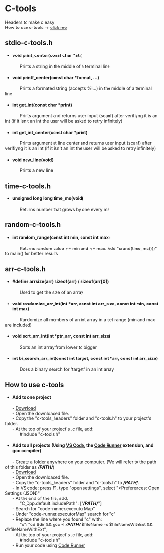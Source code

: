 # C-tools

Headers to make c easy  
How to use c-tools -> [click me](https://github.com/Riescent/c-tools#how-to-use-c-tools)

## stdio-c-tools.h

  - #### void print_center(const char *str)  
            Prints a string in the middle of a terminal line  
  - #### void printf_center(const char *format, ...)
            Prints a formated string (accepts %i...) in the middle of a terminal line
  - #### int get_int(const char *print)
            Prints argument and returns user input (scanf) after verifiyng it is an int (if it isn't an int the user will be asked to retry infinitely)
  - #### int get_int_center(const char *print)
            Prints argument at line center and returns user input (scanf) after verifiyng it is an int (if it isn't an int the user will be asked to retry infinitely)
  - #### void new_line(void)
            Prints a new line
            

## time-c-tools.h

  - #### unsigned long long time_ms(void)
            Returns number that grows by one every ms
            

## random-c-tools.h

  - #### int random_range(const int min, const int max)
            Returns random value >= min and <= max. Add "srand(time_ms());" to main() for better results
            

## arr-c-tools.h

  - #### #define arrsize(arr) sizeof(arr) / sizeof(arr[0])
            Used to get the size of an array
  - #### void randomize_arr_int(int *arr, const int arr_size, const int min, const int max)
            Randomize all members of an int array in a set range (min and max are included)
  - #### void sort_arr_int(int *ptr_arr, const int arr_size)
            Sorts an int array from lower to bigger
  - #### int bi_search_arr_int(const int target, const int *arr, const int arr_size)
            Does a binary search for 'target' in an int array
  
## How to use c-tools
  - #### Add to one project
      - [Download](https://github.com/Riescent/c-tools/archive/refs/heads/main.zip)  
      - Open the downloaded file.  
      - Copy the "c-tools_headers" folder and "c-tools.h" to your project's folder.  
      - At the top of your project's .c file, add:  
            #include "c-tools.h"

  - #### Add to all projects (Using [VS Code](https://code.visualstudio.com/), the [Code Runner](https://marketplace.visualstudio.com/items?itemName=formulahendry.code-runner) extension, and gcc compiler)
      - Create a folder anywhere on your computer. (We will refer to the path of this folder as ___/PATH/___)  
      - [Download](https://github.com/Riescent/c-tools/archive/refs/heads/main.zip)  
      - Open the downloaded file.  
      - Copy the "c-tools_headers" folder and "c-tools.h" to ___/PATH/___.  
      - In VS code: press F1, type "open settings", select ">Preferences: Open Settings (JSON)"  
      - At the end of the file, add:  
            "C_Cpp.default.includePath": ["___/PATH/___"]  
      - Search for "code-runner.executorMap"  
      - Under "code-runner.executorMap" search for "c"  
      - Replace the line where you found "c" with:  
            "c": "cd $dir && gcc -I ___/PATH/___ $fileName -o $fileNameWithExt && $dir$fileNameWithExt",  
      - At the top of your project's .c file, add:  
            #include "c-tools.h"  
      - Run your code using [Code Runner](https://marketplace.visualstudio.com/items?itemName=formulahendry.code-runner)  
